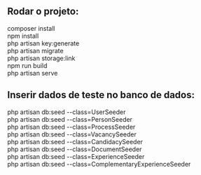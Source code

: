 ## Rodar o projeto:
composer install<br>
npm install<br>
php artisan key:generate<br>
php artisan migrate <br>
php artisan storage:link<br>
npm run build<br>
php artisan serve<br>


## Inserir dados de teste no banco de dados:
php artisan db:seed --class=UserSeeder<br>
php artisan db:seed --class=PersonSeeder<br>
php artisan db:seed --class=ProcessSeeder<br>
php artisan db:seed --class=VacancySeeder<br>
php artisan db:seed --class=CandidacySeeder<br>
php artisan db:seed --class=DocumentSeeder<br>
php artisan db:seed --class=ExperienceSeeder<br>
php artisan db:seed --class=ComplementaryExperienceSeeder<br>
